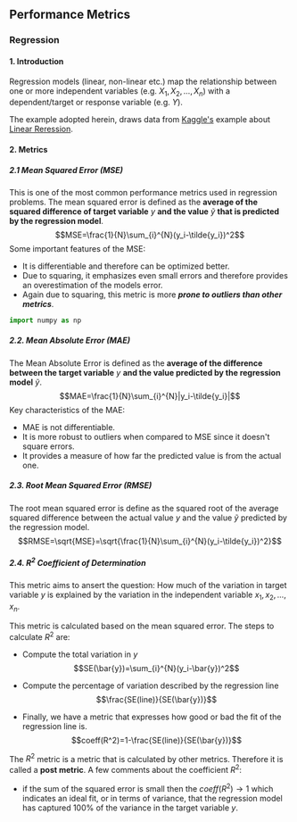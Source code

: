 ## Performance Metrics

### Regression 

#### 1. Introduction 

Regression models (linear, non-linear etc.) map the relationship between one or more independent variables (e.g. $X_1, X_2, ..., X_n$) with a dependent/target or response variable (e.g. $Y$). 

The example adopted herein, draws data from  <a href="https://www.kaggle.com/">Kaggle's</a> example about <a href="https://www.kaggle.com/datasets/andonians/random-linear-regression">Linear Reression</a>.

#### 2. Metrics
##### 2.1 Mean Squared Error (MSE)
This is one of the most common performance metrics used in regression problems. The mean squared error is defined as the <b>average of the squared difference of target variable</b> $y$ <b>and the value</b> $\tilde{y}$ <b>that is predicted by the regression model</b>.
$$MSE=\frac{1}{N}\sum_{i}^{N}(y_i-\tilde{y_i})^2$$
Some important features of the MSE:

- It is differentiable and therefore can be optimized better.
- Due to squaring, it emphasizes even small errors and therefore provides an overestimation of the models error.
- Again due to squaring, this metric is more <b><i>prone to outliers than other metrics</i></b>. 


```python
import numpy as np
```
  
##### 2.2. Mean Absolute Error (MAE)
The Mean Absolute Error is defined as the <b>average of the difference between the target variable</b> $y$ <b>and the value predicted by the regression model</b> $\tilde{y}$.
$$MAE=\frac{1}{N}\sum_{i}^{N}|y_i-\tilde{y_i}|$$
Key characteristics of the MAE:
- MAE is not differentiable.
- It is more robust to outliers when compared to MSE since it doesn't square errors.
- It provides a measure of how far the predicted value is from the actual one.

##### 2.3. Root Mean Squared Error (RMSE)
The root mean squared error is define as the squared root of the average squared difference between the actual value $y$ and the value $\tilde{y}$ predicted by the regression model.
$$RMSE=\sqrt{MSE}=\sqrt{\frac{1}{N}\sum_{i}^{N}(y_i-\tilde{y_i})^2}$$


##### 2.4. $R^2$ Coefficient of Determination
This metric aims to ansert the question: How much of the variation in target variable $y$ is explained by the variation in the independent variable $x_1, x_2, ..., x_n$.

This metric is calculated based on the mean squared error.
The steps to calculate $R^2$ are:

- Compute the total variation in $y$
$$SE(\bar{y})=\sum_{i}^{N}(y_i-\bar{y})^2$$

- Compute the percentage of variation described by the regression line
$$\frac{SE(line)}{SE(\bar{y})}$$

- Finally, we have a metric that expresses how good or bad the fit of the regression line is.
$$coeff(R^2)=1-\frac{SE(line)}{SE(\bar{y})}$$

The $R^2$ metric is a metric that is calculated by other metrics. Therefore it is called a <b>post metric</b>. 
A few comments about the coefficient $R^2$:
- if the sum of the squared error is small then the $coeff(R^2)\rightarrow 1$ which indicates an ideal fit, or in terms of variance, that the regression model has captured 100% of the variance in the target variable $y$.
